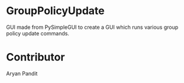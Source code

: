 # GroupPolicyUpdate
GUI made from PySimpleGUI to create a GUI which runs various group policy update commands.

# Contributor
Aryan Pandit
